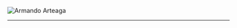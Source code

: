 
![Armando Arteaga](https://github.com/user-attachments/assets/7146e26f-fe0e-4896-af71-7bba3d51489f)

<hr>

